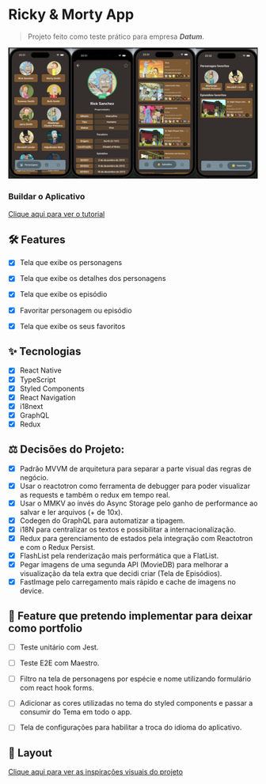 # Ricky & Morty App

>Projeto feito como teste prático para empresa **_Datum_**.

![Alt text](/docs/assets/img/App.png)

### Buildar o Aplicativo

[Clique aqui para ver o tutorial](/docs/setup.md)

## 🛠️ Features

-   [X] Tela que exibe os personagens
-   [X] Tela que exibe os detalhes dos personagens
-   [X] Tela que exibe os episódio
-   [X] Favoritar personagem ou episódio
-   [X] Tela que exibe os seus favoritos


## ✨ Tecnologias

-   [X] React Native
-   [X] TypeScript
-   [X] Styled Components
-   [X] React Navigation 
-   [X] i18next
-   [X] GraphQL
-   [X] Redux

## ⚖️ Decisões do Projeto:

-   [X] Padrão MVVM de arquitetura para separar a parte visual das regras de negócio.
-   [X] Usar o reactotron como ferramenta de debugger para poder visualizar as requests e também o redux em tempo real.
-   [X] Usar o MMKV ao invés do Async Storage pelo ganho de performance ao salvar e ler arquivos (+ de 10x).
-   [X] Codegen do GraphQL para automatizar a tipagem.
-   [X] i18N para centralizar os textos e possibilitar a internacionalização.
-   [X] Redux para gerenciamento de estados pela integração com Reactotron e com o Redux Persist.
-   [X] FlashList pela renderização mais performática que a FlatList.
-   [X] Pegar imagens de uma segunda API (MovieDB) para melhorar a visualização da tela extra que decidi criar (Tela de Episódios).
-   [X] FastImage pelo carregamento mais rápido e cache de imagens no device.

## 🚀 Feature que pretendo implementar para deixar como portfolio

-   [ ] Teste unitário com Jest.
-   [ ] Teste E2E com Maestro.
-   [ ] Filtro na tela de personagens por espécie e nome utilizando formulário com react hook forms.
-   [ ] Adicionar as cores utilizadas no tema do styled components e passar a consumir do Tema em todo o app.
-   [ ] Tela de configurações para habilitar a troca do idioma do aplicativo.


## 🔖 Layout

[Clique aqui para ver as inspirações visuais do projeto](/docs/insights.md)